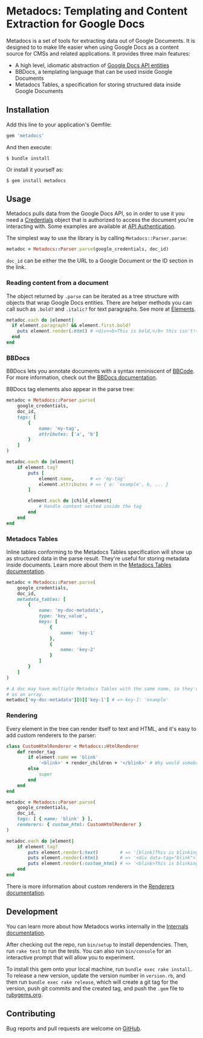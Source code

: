 # Metadocs: Templating and Content Extraction for Google Docs

Metadocs is a set of tools for extracting data out of Google Documents. It is designed to
to make life easier when using Google Docs as a content source for CMSs and related
applications. It provides three main features:

- A high level, idiomatic abstraction of [Google Docs API entities](https://developers.google.com/docs/api/reference/rest/v1/documents#Document)
- BBDocs, a templating language that can be used inside Google Documents
- Metadocs Tables, a specification for storing structured data inside Google Documents

## Installation

Add this line to your application's Gemfile:

```ruby
gem 'metadocs'
```

And then execute:

    $ bundle install

Or install it yourself as:

    $ gem install metadocs

## Usage

Metadocs pulls data from the Google Docs API, so in order to use it you need a [Credentials](https://www.rubydoc.info/github/google/google-auth-library-ruby/Google/Auth/Credentials)
object that is authorized to access the document you're interacting with. Some examples are
available at [API Authentication](docs/api_authentication.md).

The simplest way to use the library is by calling `Metadocs::Parser.parse`:

```ruby
metadoc = Metadocs::Parser.parse(google_credentials, doc_id)
```

`doc_id` can be either the the URL to a Google Document or the ID section in the link.

### Reading content from a document

The object returned by `.parse` can be iterated as a tree structure with objects that wrap Google
Docs entities. There are helper methods you can call such as `.bold?` and `.italic?` for text
paragraphs. See more at [Elements](docs/elements.md).

```ruby
metadoc.each do |element|
  if element.paragraph? && element.first.bold?
    puts element.render(:html) # <div><b>This is bold,</b> this isn't!</div>
  end
end
```

### BBDocs

BBDocs lets you annotate documents with a syntax reminiscent of
[BBCode](https://en.wikipedia.org/wiki/BBCode). For more information, check out the
[BBDocs documentation](docs/bbdocs.md).

BBDocs tag elements also appear in the parse tree:

```ruby
metadoc = Metadocs::Parser.parse(
    google_credentials,
    doc_id,
    tags: [
        {
            name: 'my-tag',
            attributes: ['a', 'b']
        }
    ]
)

metadoc.each do |element|
    if element.tag?
        puts [
            element.name,      # => 'my-tag'
            element.attributes # => { a: 'example', b, ... }
        ]

        element.each do |child_element|
            # Handle content nested inside the tag
        end
    end
end
```

### Metadocs Tables

Inline tables conforming to the Metadocs Tables specification will show up as structured data in
the parse result. They're useful for storing metadata inside documents. Learn more about them  in
the [Metadocs Tables documentation](docs/metadocs_tables.md).

```ruby
metadoc = Metadocs::Parser.parse(
    google_credentials,
    doc_id,
    metadata_tables: [
        {
            name: 'my-doc-metadata',
            type: 'key_value',
            keys: [
                {
                    name: 'key-1'
                },
                {
                    name: 'key-2'
                }
            ]
        }
    ]
)

# A doc may have multiple Metadocs Tables with the same name, so they're stored
# as an array.
metadoc['my-doc-metadata'][0]['key-1'] # => key-1: 'example'
```

### Rendering

Every element in the tree can render itself to text and HTML, and it's easy to add custom renderers
to the parser:

```ruby
class CustomHtmlRenderer < Metadocs::HtmlRenderer
    def render_tag
        if element.name == 'blink'
            '<blink>' + render_children + '</blink>' # Why would somebody use this?
        else
            super
        end
    end
end

metadoc = Metadocs::Parser.parse(
    google_credentials,
    doc_id,
    tags: [ { name: 'blink' } ],
    renderers: { custom_html: CustomHtmlRenderer }
)

metadoc.each do |element|
    if element.tag?
        puts element.render(:text)        # => '[blink]This is blinking text![/blink]'
        puts element.render(:html)        # => '<div data-tag="blink">This is blinking text!</div>'
        puts element.render(:custom_html) # => '<blink>This is blinking text!</blink>'
    end
end
```

There is more information about custom renderers in the
[Renderers documentation](docs/rendering.md).

## Development

You can learn more about how Metadocs works internally in the
[Internals documentation](docs/internals.md).

After checking out the repo, run `bin/setup` to install dependencies. Then, run `rake test` to run
the tests. You can also run `bin/console` for an interactive prompt that will allow you to
experiment.

To install this gem onto your local machine, run `bundle exec rake install`. To release a new
version, update the version number in `version.rb`, and then run `bundle exec rake release`, which
will create a git tag for the version, push git commits and the created tag, and push the `.gem`
file to [rubygems.org](https://rubygems.org).

## Contributing

Bug reports and pull requests are welcome on [GitHub](https://github.com/learningtapestry/metadocs-rb).
